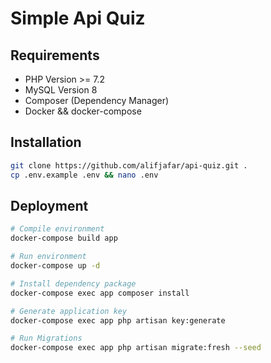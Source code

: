 # Simple Api Quiz

## Requirements
- PHP Version >= 7.2
- MySQL Version 8
- Composer (Dependency Manager)
- Docker && docker-compose

## Installation
```bash
git clone https://github.com/alifjafar/api-quiz.git .
cp .env.example .env && nano .env
```

## Deployment
```bash
# Compile environment
docker-compose build app

# Run environment
docker-compose up -d

# Install dependency package
docker-compose exec app composer install

# Generate application key
docker-compose exec app php artisan key:generate

# Run Migrations
docker-compose exec app php artisan migrate:fresh --seed
```
